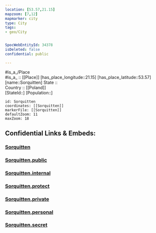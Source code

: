 ```yaml
---
location: [53.57,21.15] 
mapzoom: [7,12] 
mapmarker: city 
type: City
tags:
- geo/City


SpocWebEntityId: 34378
isDeleted: false
confidential: public

---
```

#is_a_/Place  
#is_a_ :: [[Place]] 
[has_place_longitude::21.15] 
[has_place_latitude::53.57] 
[name::Sorquitten] 
State ::  
Country :: [[Poland]]  
[StateId::] 
[Population::] 



```leaflet
id: Sorquitten
coordinates: [[Sorquitten]] 
markerFile: [[Sorquitten]] 
defaultZoom: 11 
maxZoom: 18
```


## Confidential Links & Embeds: 

### [Sorquitten](/_Standards/Earth/Continent/Europe/Europe~East/Poland/Provinces~Poland/Warmian-Masurian/City/Sorquitten.md) 

### [Sorquitten.public](/_public/Earth/Continent/Europe/Europe~East/Poland/Provinces~Poland/Warmian-Masurian/City/Sorquitten.public.md) 

### [Sorquitten.internal](/_internal/Earth/Continent/Europe/Europe~East/Poland/Provinces~Poland/Warmian-Masurian/City/Sorquitten.internal.md) 

### [Sorquitten.protect](/_protect/Earth/Continent/Europe/Europe~East/Poland/Provinces~Poland/Warmian-Masurian/City/Sorquitten.protect.md) 

### [Sorquitten.private](/_private/Earth/Continent/Europe/Europe~East/Poland/Provinces~Poland/Warmian-Masurian/City/Sorquitten.private.md) 

### [Sorquitten.personal](/_personal/Earth/Continent/Europe/Europe~East/Poland/Provinces~Poland/Warmian-Masurian/City/Sorquitten.personal.md) 

### [Sorquitten.secret](/_secret/Earth/Continent/Europe/Europe~East/Poland/Provinces~Poland/Warmian-Masurian/City/Sorquitten.secret.md)

